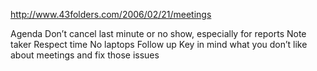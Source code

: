 http://www.43folders.com/2006/02/21/meetings

Agenda
Don’t cancel last minute or no show, especially for reports
Note taker
Respect time
No laptops
Follow up
Key in mind what you don’t like about meetings and fix those issues